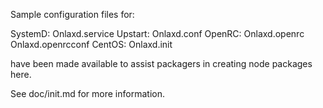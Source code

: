 Sample configuration files for:

SystemD: Onlaxd.service
Upstart: Onlaxd.conf
OpenRC:  Onlaxd.openrc
         Onlaxd.openrcconf
CentOS:  Onlaxd.init

have been made available to assist packagers in creating node packages here.

See doc/init.md for more information.
